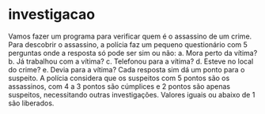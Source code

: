 # investigacao
Vamos fazer um programa para verificar quem é o assassino de um crime. Para descobrir o assassino, a polícia faz um pequeno questionário com 5 perguntas onde a resposta só pode ser sim ou não:  a. Mora perto da vítima? b. Já trabalhou com a vítima? c. Telefonou para a vítima? d. Esteve no local do crime? e. Devia para a vítima?  Cada resposta sim dá um ponto para o suspeito. A polícia considera que os suspeitos com 5 pontos são os assassinos, com 4 a 3 pontos são cúmplices e 2 pontos são apenas suspeitos, necessitando outras investigações. Valores iguais ou abaixo de 1 são liberados.
